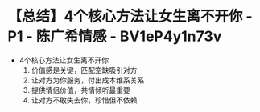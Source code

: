 # 【总结】4个核心方法让女生离不开你 - P1 - 陈广希情感 - BV1eP4y1n73v

-   4个核心方法让女生离不开你
    1.  价值感是关键，匹配空缺吸引对方
    2.  让对方为你服务，付出成本维系关系
    3.  提供情侣价值，共情倾听最重要
    4.  让对方不敢失去你，珍惜但不依赖